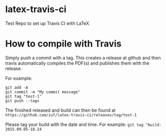 # latex-travis-ci
Test Repo to set up Travis CI with LaTeX

# How to compile with Travis
Simply push a commit with a tag. This creates a release at github and then travis automatically compiles the PDF(s) and publishes them with the release.

For example:

    git add -A
    git commit -m "My commit message"
    git tag "test-1"
    git push --tags

The finished released and build can then be found at `https://github.com/iuf/latex-travis-ci/releases/tag/test-1`


Please tag your build with the date and time. For example: `git tag "build-2015.09.05-18.24`


